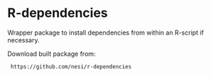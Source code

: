 R-dependencies
=============

Wrapper package to install dependencies from within an R-script if necessary.

Download built package from:

     https://github.com/nesi/r-dependencies
	 
	 
